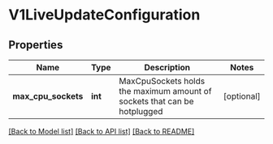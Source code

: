 # V1LiveUpdateConfiguration

## Properties
Name | Type | Description | Notes
------------ | ------------- | ------------- | -------------
**max_cpu_sockets** | **int** | MaxCpuSockets holds the maximum amount of sockets that can be hotplugged | [optional] 

[[Back to Model list]](../README.md#documentation-for-models) [[Back to API list]](../README.md#documentation-for-api-endpoints) [[Back to README]](../README.md)


